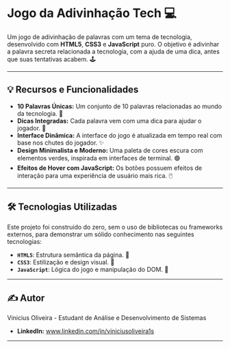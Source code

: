 # Jogo da Adivinhação Tech 💻

Um jogo de adivinhação de palavras com um tema de tecnologia, desenvolvido com **HTML5**, **CSS3** e **JavaScript** puro. O objetivo é adivinhar a palavra secreta relacionada a tecnologia, com a ajuda de uma dica, antes que suas tentativas acabem. 🕹️

---

## 💡 Recursos e Funcionalidades

* **10 Palavras Únicas:** Um conjunto de 10 palavras relacionadas ao mundo da tecnologia. 🤖
* **Dicas Integradas:** Cada palavra vem com uma dica para ajudar o jogador. 🤔
* **Interface Dinâmica:** A interface do jogo é atualizada em tempo real com base nos chutes do jogador. ✨
* **Design Minimalista e Moderno:** Uma paleta de cores escura com elementos verdes, inspirada em interfaces de terminal. 🟢
* **Efeitos de Hover com JavaScript:** Os botões possuem efeitos de interação para uma experiência de usuário mais rica. 🖱️

---

## 🛠️ Tecnologias Utilizadas

Este projeto foi construído do zero, sem o uso de bibliotecas ou frameworks externos, para demonstrar um sólido conhecimento nas seguintes tecnologias:

* **`HTML5`**: Estrutura semântica da página. 🧱
* **`CSS3`**: Estilização e design visual. 🎨
* **`JavaScript`**: Lógica do jogo e manipulação do DOM. 🧠

---

## ✍️ Autor

Vinicius Oliveira - Estudant de Análise e Desenvolvimento de Sistemas

* **LinkedIn:** www.linkedin.com/in/viniciusoliveira1s


---
